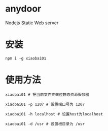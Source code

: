 # anydoor
Nodejs Static Web server

# 安装
```
npm i -g xiaobai01

```

# 使用方法
```
xiaobai01 # 把当前文件夹做位静态资源服务器

xiaobai01 -p 1207 # 设置端口号为 1207

xiaobai01 -h localhost # 设置host为localhost

xiaobai01 -d /usr # 设置根目录为 /usr

```